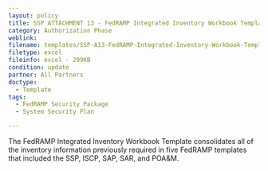 ```yaml
---
layout: policy   
title: SSP ATTACHMENT 13 - FedRAMP Integrated Inventory Workbook Template
category: Authorization Phase
weblink:
filename: templates/SSP-A13-FedRAMP-Integrated-Inventory-Workbook-Template.xlsx
filetype: excel
fileinfo: excel - 299KB
condition: update
partner: All Partners
doctype:
  - Template
tags:
  - FedRAMP Security Package
  - System Security Plan

---
```

The FedRAMP Integrated Inventory Workbook Template consolidates all of the inventory information previously required in five FedRAMP templates that included the SSP, ISCP, SAP, SAR, and POA&M.
